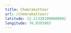 ```yaml
---
title: Chemrakattoor
url: /chemrakattoor/
latitude: 11.213201000000002
longitude: 76.0393993
---
```

